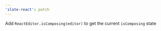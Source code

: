 ```yaml
---
'slate-react': patch
---
```


Add `ReactEditor.isComposing(editor)` to get the current `isComposing` state
